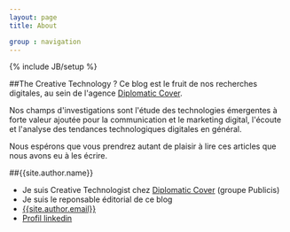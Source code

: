 ```yaml
---
layout: page
title: About

group : navigation
---
```

{% include JB/setup %}

##The Creative Technology ?
Ce blog est le fruit de nos recherches digitales, au sein de l'agence [Diplomatic Cover](http://diplomatic-cover.com).

Nos champs d'investigations sont l'étude des technologies émergentes à forte valeur ajoutée pour la communication et le marketing digital, l'écoute et l'analyse des tendances technologiques digitales en général.

Nous espérons que vous prendrez autant de plaisir à lire ces articles que nous avons eu à les écrire.

##{{site.author.name}}
- Je suis Creative Technologist chez [Diplomatic Cover](http://diplomatic-cover.com) (groupe Publicis) 
- Je suis le reponsable éditorial de ce blog
- [{{site.author.email}}](mailto:{{site.author.email}})
- [Profil linkedin](http://lnkd.in/6fN3Ks)